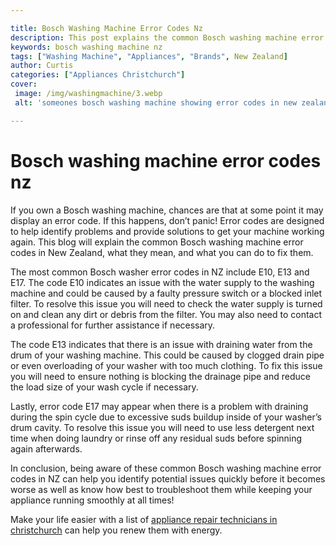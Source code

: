 ```yaml
---

title: Bosch Washing Machine Error Codes Nz
description: This post explains the common Bosch washing machine error codes in New Zealand, what they mean, and what you can do to fix them; so if your washing machine is displaying an error code, read on to find out how to fix it.
keywords: bosch washing machine nz
tags: ["Washing Machine", "Appliances", "Brands", New Zealand]
author: Curtis
categories: ["Appliances Christchurch"]
cover: 
 image: /img/washingmachine/3.webp
 alt: 'someones bosch washing machine showing error codes in new zealand'

---
```


# Bosch washing machine error codes nz

If you own a Bosch washing machine, chances are that at some point it may display an error code. If this happens, don’t panic! Error codes are designed to help identify problems and provide solutions to get your machine working again. This blog will explain the common Bosch washing machine error codes in New Zealand, what they mean, and what you can do to fix them.

The most common Bosch washer error codes in NZ include E10, E13 and E17. The code E10 indicates an issue with the water supply to the washing machine and could be caused by a faulty pressure switch or a blocked inlet filter. To resolve this issue you will need to check the water supply is turned on and clean any dirt or debris from the filter. You may also need to contact a professional for further assistance if necessary. 

The code E13 indicates that there is an issue with draining water from the drum of your washing machine. This could be caused by clogged drain pipe or even overloading of your washer with too much clothing. To fix this issue you will need to ensure nothing is blocking the drainage pipe and reduce the load size of your wash cycle if necessary. 

Lastly, error code E17 may appear when there is a problem with draining during the spin cycle due to excessive suds buildup inside of your washer’s drum cavity. To resolve this issue you will need to use less detergent next time when doing laundry or rinse off any residual suds before spinning again afterwards. 

In conclusion, being aware of these common Bosch washing machine error codes in NZ can help you identify potential issues quickly before it becomes worse as well as know how best to troubleshoot them while keeping your appliance running smoothly at all times!

Make your life easier with a list of <a href="/pages/appliance-repair-technicians/new-zealand/christchurch/">appliance repair technicians in christchurch</a> can help you renew them with energy.